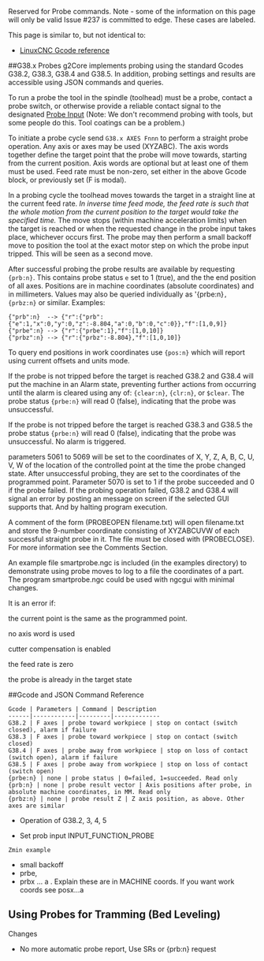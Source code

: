 Reserved for Probe commands. Note - some of the information on this page will only be valid Issue #237 is committed to edge. These cases are labeled.

This page is similar to, but not identical to:

- [LinuxCNC Gcode reference](http://linuxcnc.org/docs/devel/html/gcode/g-code.html)

##G38.x Probes
g2Core implements probing using the standard Gcodes G38.2, G38.3, G38.4 and G38.5. In addition, probing settings and results are accessible using JSON commands and queries.

To run a probe the tool in the spindle (toolhead) must be a probe, contact a probe switch, or otherwise provide a reliable contact signal to the designated [Probe Input]() (Note: We don't recommend probing with tools, but some people do this. Tool coatings can be a problem.)

To initiate a probe cycle send `G38.x AXES Fnnn` to perform a straight probe operation. Any axis or axes may be used (XYZABC). The axis words together define the target point that the probe will move towards, starting from the current position. Axis words are optional but at least one of them must be used. Feed rate must be non-zero, set either in the above Gcode block, or previously set (F is modal). 

In a probing cycle the toolhead moves towards the target in a straight line at the current feed rate. _In inverse time feed mode, the feed rate is such that the whole motion from the current position to the target would take the specified time._ The move stops (within machine acceleration limits) when the target is reached or when the requested change in the probe input takes place, whichever occurs first. The probe may then perform a small backoff move to position the tool at the exact motor step on which the probe input tripped. This will be seen as a second move. 

After successful probing the probe results are available by requesting `{prb:n}`. This contains probe status `e` set to 1 (true), and the the end position of all axes. Positions are in machine coordinates (absolute coordinates) and in millimeters. Values may also be queried individually as '{prbe:n}`, {prbz:n}` or similar. Examples:

```
{"prb":n}  --> {"r":{"prb":{"e":1,"x":0,"y":0,"z":-8.804,"a":0,"b":0,"c":0}},"f":[1,0,9]}
{"prbe":n} --> {"r":{"prbe":1},"f":[1,0,10]}
{"prbz":n} --> {"r":{"prbz":-8.804},"f":[1,0,10]}
```

To query end positions in work coordinates use `{pos:n}` which will report using current offsets and units mode.


If the probe is not tripped before the target is reached G38.2 and G38.4 will put the machine in an Alarm state, preventing further actions from occurring until the alarm is cleared using any of: `{clear:n}`, `{clr:n}`, or `$clear`. The probe status `{prbe:n}` will read 0 (false), indicating that the probe was unsuccessful.

If the probe is not tripped before the target is reached G38.3 and G38.5 the probe status `{prbe:n}` will read 0 (false), indicating that the probe was unsuccessful. No alarm is triggered.


parameters 5061 to 5069 will be set to the coordinates of X, Y, Z, A, B, C, U, V, W of the location of the controlled point at the time the probe changed state. After unsuccessful probing, they are set to the coordinates of the programmed point. Parameter 5070 is set to 1 if the probe succeeded and 0 if the probe failed. If the probing operation failed, G38.2 and G38.4 will signal an error by posting an message on screen if the selected GUI supports that. And by halting program execution.

A comment of the form (PROBEOPEN filename.txt) will open filename.txt and store the 9-number coordinate consisting of XYZABCUVW of each successful straight probe in it. The file must be closed with (PROBECLOSE). For more information see the Comments Section.

An example file smartprobe.ngc is included (in the examples directory) to demonstrate using probe moves to log to a file the coordinates of a part. The program smartprobe.ngc could be used with ngcgui with minimal changes.

It is an error if:

the current point is the same as the programmed point.

no axis word is used

cutter compensation is enabled

the feed rate is zero

the probe is already in the target state




##Gcode and JSON Command Reference

	Gcode | Parameters | Command | Description
	------|------------|---------|-------------
	G38.2 | F axes | probe toward workpiece | stop on contact (switch closed), alarm if failure
	G38.3 | F axes | probe toward workpiece | stop on contact (switch closed)
	G38.4 | F axes | probe away from workpiece | stop on loss of contact (switch open), alarm if failure
	G38.5 | F axes | probe away from workpiece | stop on loss of contact (switch open)
	{prbe:n} | none | probe status | 0=failed, 1=succeeded. Read only
	{prb:n} | none | probe result vector | Axis positions after probe, in absolute machine coordinates, in MM. Read only
	{prbz:n} | none | probe result Z | Z axis position, as above. Other axes are similar


- Operation of G38.2, 3, 4, 5

- Set  prob input INPUT_FUNCTION_PROBE
```
Zmin example
```

- small backoff
- prbe, 
- prbx ... a . Explain these are in MACHINE coords. If you want work coords see posx...a

## Using Probes for Tramming (Bed Leveling)

Changes
- No more automatic probe report, Use SRs or {prb:n} request

